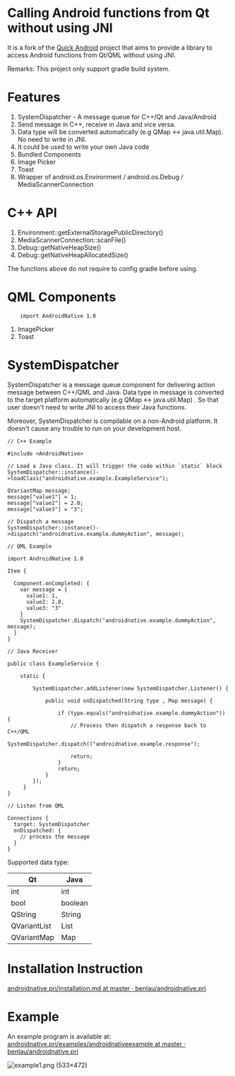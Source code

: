 Calling Android functions from Qt without using JNI 
===========================

It is a fork of the [Quick Android](https://github.com/benlau/quickandroid) project that aims to provide a library to access Android functions from Qt/QML without using JNI.

Remarks: This project only support gradle build system.

Features
========

 1. SystemDispatcher - A message queue for C++/Qt and Java/Android
  1. Send message in C++, receive in Java and vice versa.
  1. Data type will be converted automatically (e.g QMap <-> java.util.Map). No need to write in JNI.
  1. It could be used to write your own Java code
 1. Bundled Components
  1. Image Picker
  1. Toast
 1. Wrapper of 	android.os.Environment / android.os.Debug / MediaScannerConnection

C++ API
=======

 1. Environment::getExternalStoragePublicDirectory()
 1. MediaScannerConnection::scanFile()
 1. Debug::getNativeHeapSize()
 1. Debug::getNativeHeapAllocatedSize()

The functions above do not require to config gradle before using.

QML Components
==============

```
    import AndroidNative 1.0
```

 1. ImagePicker
 1. Toast


SystemDispatcher
================

SystemDispatcher is a message queue component for delivering action message between C++/QML and Java. Data type in message is converted to the target platform automatically (e.g QMap <-> java.util.Map) . So that user doesn't need to write JNI to access their Java functions.

Moreover, SystemDispatcher is compilable on a non-Android platform. It doesn't cause any trouble to run on your development host.

```
// C++ Example

#include <AndroidNative>

// Load a Java class. It will trigger the code within `static` block
SystemDispatcher::instance()->loadClass("androidnative.example.ExampleService");

QVariantMap message;
message["value1"] = 1;
message["value2"] = 2.0;
message["value3"] = "3";

// Dispatch a message
SystemDispatcher::instance()->dispatch("androidnative.example.dummyAction", message);

```

```
// QML Example

import AndroidNative 1.0

Item {

  Component.onCompleted: {
    var message = {
      value1: 1,
      value2: 2.0,
      value3: "3"
    }
    SystemDispatcher.dispatch("androidnative.example.dummyAction", message);
  }
}
```

```
// Java Receiver

public class ExampleService {

    static {

        SystemDispatcher.addListener(new SystemDispatcher.Listener() {

            public void onDispatched(String type , Map message) {

                if (type.equals("androidnative.example.dummyAction")) {
                    // Process then dispatch a response back to C++/QML                    
                    SystemDispatcher.dispatch(("androidnative.example.response");
                
                    return;
                }
                return;
            }        
        });        
     }
}

```

```
// Listen from QML

Connections {
  target: SystemDispatcher
  onDispatched: {
    // process the message
  }
}
```


Supported data type:

| Qt           | Java    |
|--------------|---------|
| int          | int     |
| bool         | boolean |
| QString      | String  |
| QVariantList | List<T> |
| QVariantMap  | Map<T>  |

Installation Instruction
========================

[androidnative.pri/installation.md at master · benlau/androidnative.pri](https://github.com/benlau/androidnative.pri/blob/master/docs/installation.md)

Example
=======

An example program is available at: [androidnative.pri/examples/androidnativeexample at master · benlau/androidnative.pri](https://github.com/benlau/androidnative.pri/tree/master/examples/androidnativeexample)

![example1.png (533×472)](https://raw.githubusercontent.com/benlau/androidnative.pri/master/docs/screenshots/example1.png)
